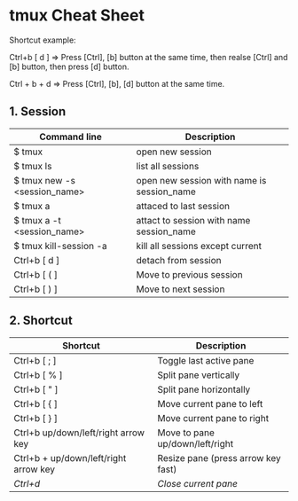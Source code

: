 # tmux Cheat Sheet
Shortcut example: 

Ctrl+b [ d ] => Press [Ctrl], [b] button at the same time, then realse [Ctrl] and [b] button, then press [d] button.

Ctrl + b + d => Press [Ctrl], [b], [d] button at the same time.
## 1. Session

|Command line                   | Description|
|-------------------------------|------------|
|$ tmux                         | open new session|
|$ tmux ls                      |list all sessions|
|$ tmux new -s <session_name>   | open new session with name is session_name|
|$ tmux a                       | attaced to last session|
|$ tmux a -t <session_name>     | attact to session with name session_name|
|$ tmux kill-session -a         | kill all sessions except current|
|Ctrl+b  [ d ]                   |detach from session|
|Ctrl+b  [ ( ]                   | Move to previous session|
|Ctrl+b  [ ) ]                   | Move to next session|

## 2. Shortcut

|Shortcut           |Description        |
|-------------------|-------------------|
|Ctrl+b  [ ; ]       |Toggle last active pane|
|Ctrl+b  [ % ]       |Split pane vertically|
|Ctrl+b  [ " ]       |Split pane horizontally|
|Ctrl+b  [ { ]       |Move current pane to left|
|Ctrl+b  [ } ]       |Move current pane to right|
|Ctrl+b  up/down/left/right arrow key| Move to pane up/down/left/right|
|Ctrl+b + up/down/left/right arrow key| Resize pane (press arrow key fast)|
|*Ctrl+d*           |*Close current pane*|
